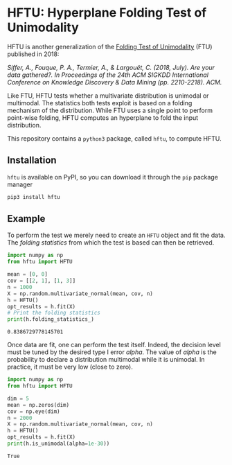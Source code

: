# HFTU: Hyperplane Folding Test of Unimodality

HFTU is another generalization of the [Folding Test of Unimodality](https://asiffer.github.io/libfolding/) (FTU) published in 2018:

*Siffer, A., Fouque, P. A., Termier, A., & Largouët, C. (2018, July). Are your data gathered?. In Proceedings of the 24th ACM SIGKDD International Conference on Knowledge Discovery & Data Mining (pp. 2210-2218). ACM.*

Like FTU, HFTU tests whether a multivariate distribution is unimodal or multimodal. The statistics both tests exploit is based on a folding mechanism of the distribution. While FTU uses a single point to perform point-wise folding, HFTU computes an hyperplane to fold the input distribution.

This repository contains a `python3` package, called `hftu`, to compute HFTU.

## Installation

`hftu` is available on PyPI, so you can download it through the `pip` package manager

```sh
pip3 install hftu
```

## Example


To perform the test we merely need to create an `HFTU` object and fit the data. The *folding statistics* from which the test is based can then be retrieved.

```python
import numpy as np
from hftu import HFTU

mean = [0, 0]
cov = [[2, 1], [1, 3]]
n = 1000
X = np.random.multivariate_normal(mean, cov, n)
h = HFTU()
opt_results = h.fit(X)
# Print the folding statistics
print(h.folding_statistics_)
```
```python3
0.8386729778145701
```

Once data are fit, one can perform the test itself. Indeed, the decision level must be tuned by the desired type I error *alpha*.
The value of *alpha* is the probability to declare a distribution multimodal while it is unimodal. In practice, it must be very low (close to zero).

```python
import numpy as np
from hftu import HFTU

dim = 5
mean = np.zeros(dim)
cov = np.eye(dim)
n = 2000
X = np.random.multivariate_normal(mean, cov, n)
h = HFTU()
opt_results = h.fit(X)
print(h.is_unimodal(alpha=1e-30))
```
```python3
True
```